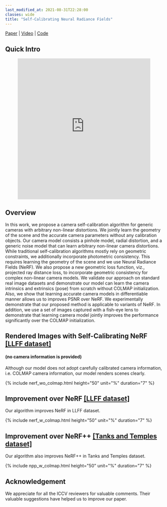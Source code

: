 ```yaml
---
last_modified_at: 2021-08-31T22:28:00
classes: wide
title: "Self-Calibrating Neural Radiance Fields"
---
```


[Paper](https://arxiv.org/abs/2108.13826) | [Video](https://www.youtube.com/watch?v=_4u7p-cKnw0) | [Code](https://github.com/POSTECH-CVLab/SCNeRF)

## Quick Intro

<center>
<figure class="video_container">
  <iframe src="https://www.youtube.com/embed/_4u7p-cKnw0" frameborder="0" allowfullscreen="true" width="100%" style="min-height: 450px;"> </iframe>
</figure>
</center>

## Overview

In this work, we propose a camera self-calibration algorithm for generic cameras with arbitrary non-linear distortions. We jointly learn the geometry of the scene and the accurate camera parameters without any calibration objects. Our camera model consists a pinhole model, radial distortion, and a generic noise model that can learn arbitrary non-linear camera distortions. While traditional self-calibration algorithms mostly rely on geometric constraints, we additionally incorporate photometric consistency. This requires learning the geometry of the scene and we use Neural Radiance Fields (NeRF). We also propose a new geometric loss function, viz., projected ray distance loss, to incorporate geometric consistency for complex non-linear camera models. We validate our approach on standard real image datasets and demonstrate our model can learn the camera intrinsics and extrinsics (pose) from scratch without COLMAP initialization. Also, we show that learning accurate camera models in differentiable manner allows us to improves PSNR over NeRF. We experimentally demonstrate that our proposed method is applicable to variants of NeRF. In addition, we use a set of images captured with a fish-eye lens to demonstrate that learning camera model jointly improves the performance significantly over the COLMAP initialization.

## Rendered Images with Self-Calibrating NeRF [[LLFF dataset]](https://github.com/Fyusion/LLFF)
#### (no camera information is provided)

Although our model does not adopt carefully calibrated camera information, i.e. COLMAP camera information, our model renders scenes clearly. 

{% include nerf_wo_colmap.html height="50" unit="%" duration="7" %}

## Improvement over NeRF [[LLFF dataset]](https://github.com/Fyusion/LLFF)

Our algorithm improves NeRF in LLFF dataset. 

{% include nerf_w_colmap.html height="50" unit="%" duration="7" %}

## Improvement over NeRF++ [[Tanks and Temples dataset]](https://www.tanksandtemples.org/)

Our algorithm also improves NeRF++ in Tanks and Temples dataset. 

{% include npp_w_colmap.html height="50" unit="%" duration="7" %}

## Acknowledgement

We appreciate for all the ICCV reviewers for valuable comments. Their valuable suggestions have helped us to improve our paper.